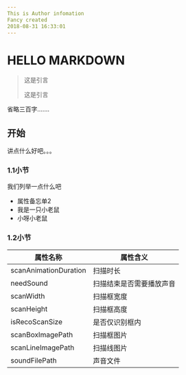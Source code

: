 ```yaml
---
This is Author infomation
Fancy created
2018-08-31 16:33:01
---
```


# HELLO MARKDOWN

> 这是引言
>
> 这是引言

省略三百字.......

## 开始

讲点什么好吧。。。

### 	1.1小节

我们列举一点什么吧

- 属性备忘单2
- 我是一只小老鼠
- 小呀小老鼠

### 1.2小节

| 属性名称              | 属性含义                 |
| --------------------- | ------------------------ |
| scanAnimationDuration | 扫描时长                 |
| needSound             | 扫描结束是否需要播放声音 |
| scanWidth             | 扫描框宽度               |
| scanHeight            | 扫描框高度               |
| isRecoScanSize        | 是否仅识别框内           |
| scanBoxImagePath      | 扫描框图片               |
| scanLineImagePath     | 扫描线图片               |
| soundFilePath         | 声音文件                 |

